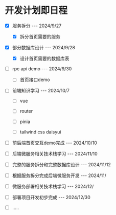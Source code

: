 # 开发计划即日程

- [x] 服务拆分 --- 2024/9/27
  
  - [x] 拆分首页需要的服务
- [x] 部分数据库设计 --- 2024/9/28
  
  - [x] 设计首页需要的数据库表
- [ ] rpc api demo --- 2024/9/30
  
  - [ ] 首页接口demo
- [ ] 前端知识学习 --- 2024/10/7
  
  - [ ] vue
  
  - [ ] router
  
  - [ ] pinia
  
  - [ ] tailwind css daisyui
- [ ] 前后端首页交互demo完成 --- 2024/10/10
- [ ] 后端微服务相关技术栈学习 --- 2024/11/10
- [ ] 完整的服务拆分和完整数据库设计 --- 2024/11/12
- [ ] 根据服务拆分完成后端微服务开发 --- 2024/11/
- [ ] 微服务部署相关技术栈学习 --- 2024/12/
- [ ] 部署项目开发初步完成 --- 2024/12/30
- [ ] .....
